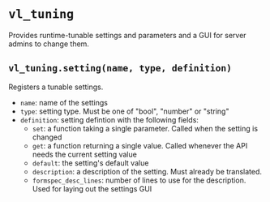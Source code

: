 # `vl_tuning`
Provides runtime-tunable settings and parameters and a GUI for server admins to change them.

## `vl_tuning.setting(name, type, definition)`
Registers a tunable settings.
* `name`: name of the settings
* `type`: setting type. Must be one of "bool", "number" or "string"
* `definition`: setting defintion with the following fields:
  * `set`: a function taking a single parameter. Called when the setting is changed
  * `get`: a function returning a single value. Called whenever the API needs the current setting value
  * `default`: the setting's default value
  * `description`: a description of the setting. Must already be translated.
  * `formspec_desc_lines`: number of lines to use for the description. Used for laying out the settings GUI

